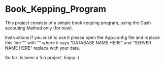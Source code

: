 # Book_Kepping_Program
This project consists of a simple book keeping program, using the Cash accouting Method only (for now).

Instructions
If you wish to use it please open the App.config file and replace this line "<add name="DB_BookKeeping" connectionString="Server=DESKTOP-3KD6UML\SQLEXPRESS;Database=DB_BookKeeping;Trusted_Connection=True;" providerName="System.Data.SqlClient"/>"
with "<add name="DATABASE NAME HERE" connectionString="Server=SERVER NAME HERE;Database=DATABASE NAME HERE;Trusted_Connection=True;" providerName="System.Data.SqlClient"/>"
where it says "DATABASE NAME HERE" and "SERVER NAME HERE" replace with your data.

So far its been a fun project.
Enjoy :)
